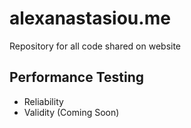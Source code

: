 # alexanastasiou.me
Repository for all code shared on website

## Performance Testing
- Reliability
- Validity (Coming Soon)
